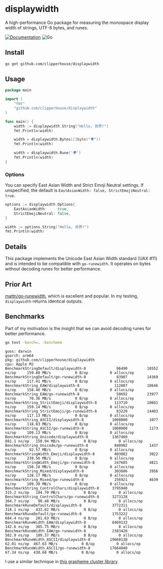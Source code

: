 # displaywidth

A high-performance Go package for measuring the monospace display width of strings, UTF-8 bytes, and runes.

[![Documentation](https://pkg.go.dev/badge/github.com/clipperhouse/displaywidth.svg)](https://pkg.go.dev/github.com/clipperhouse/displaywidth)
![Go](https://github.com/clipperhouse/displaywidth/actions/workflows/gotest.yml/badge.svg)

## Install
```bash
go get github.com/clipperhouse/displaywidth
```

## Usage

```go
package main

import (
    "fmt"
    "github.com/clipperhouse/displaywidth"
)

func main() {
    width := displaywidth.String("Hello, 世界!")
    fmt.Println(width)

    width = displaywidth.Bytes([]byte("🌍"))
    fmt.Println(width)

    width = displaywidth.Rune('🌍')
    fmt.Println(width)
}
```

### Options

You can specify East Asian Width and Strict Emoji Neutral settings. If
unspecified, the default is `EastAsianWidth: false, StrictEmojiNeutral: true`.

```go
options := displaywidth.Options{
    EastAsianWidth:     true,
    StrictEmojiNeutral: false,
}

width := options.String("Hello, 世界!")
fmt.Println(width)
```

## Details

This package implements the Unicode East Asian Width standard (UAX #11) and is
intended to be compatible with `go-runewidth`. It operates on bytes without
decoding runes for better performance.

## Prior Art

[mattn/go-runewidth](https://github.com/mattn/go-runewidth), which is excellent and popular.
In my testing, `displaywidth` returns identical outputs.

## Benchmarks

Part of my motivation is the insight that we can avoid decoding runes for better performance.

```bash
go test -bench=. -benchmem
```

```
goos: darwin
goarch: arm64
pkg: github.com/clipperhouse/displaywidth
cpu: Apple M2
BenchmarkStringDefault/displaywidth-8         	   96490	     10552 ns/op	 159.88 MB/s	       0 B/op	       0 allocs/op
BenchmarkStringDefault/go-runewidth-8         	   83907	     14369 ns/op	 117.41 MB/s	       0 B/op	       0 allocs/op
BenchmarkString_EAW/displaywidth-8            	  112807	     10646 ns/op	 158.46 MB/s	       0 B/op	       0 allocs/op
BenchmarkString_EAW/go-runewidth-8            	   50692	     23977 ns/op	  70.36 MB/s	       0 B/op	       0 allocs/op
BenchmarkString_StrictEmoji/displaywidth-8    	  113710	     10601 ns/op	 159.14 MB/s	       0 B/op	       0 allocs/op
BenchmarkString_StrictEmoji/go-runewidth-8    	   83220	     14403 ns/op	 117.13 MB/s	       0 B/op	       0 allocs/op
BenchmarkString_ASCII/displaywidth-8          	 1000000	      1077 ns/op	 118.83 MB/s	       0 B/op	       0 allocs/op
BenchmarkString_ASCII/go-runewidth-8          	 1000000	      1173 ns/op	 109.13 MB/s	       0 B/op	       0 allocs/op
BenchmarkString_Unicode/displaywidth-8        	 1367460	       881.1 ns/op	 150.94 MB/s	       0 B/op	       0 allocs/op
BenchmarkString_Unicode/go-runewidth-8        	  840982	      1437 ns/op	  92.57 MB/s	       0 B/op	       0 allocs/op
BenchmarkStringWidth_Emoji/displaywidth-8     	  403082	      3022 ns/op	 239.56 MB/s	       0 B/op	       0 allocs/op
BenchmarkStringWidth_Emoji/go-runewidth-8     	  247605	      4821 ns/op	 150.18 MB/s	       0 B/op	       0 allocs/op
BenchmarkString_Mixed/displaywidth-8          	  303606	      3956 ns/op	 128.17 MB/s	       0 B/op	       0 allocs/op
BenchmarkString_Mixed/go-runewidth-8          	  256921	      4639 ns/op	 109.30 MB/s	       0 B/op	       0 allocs/op
BenchmarkString_ControlChars/displaywidth-8   	 3795948	       315.2 ns/op	 104.70 MB/s	       0 B/op	       0 allocs/op
BenchmarkString_ControlChars/go-runewidth-8   	 3273128	       364.7 ns/op	  90.48 MB/s	       0 B/op	       0 allocs/op
BenchmarkRuneDefault/displaywidth-8           	 3772311	       318.1 ns/op	 433.82 MB/s	       0 B/op	       0 allocs/op
BenchmarkRuneDefault/go-runewidth-8           	 1753222	       684.4 ns/op	 201.63 MB/s	       0 B/op	       0 allocs/op
BenchmarkRuneWidth_EAW/displaywidth-8         	 8469133	       142.6 ns/op	 385.75 MB/s	       0 B/op	       0 allocs/op
BenchmarkRuneWidth_EAW/go-runewidth-8         	 2383420	       502.9 ns/op	 109.37 MB/s	       0 B/op	       0 allocs/op
BenchmarkRuneWidth_ASCII/displaywidth-8       	19660138	        62.01 ns/op	 467.63 MB/s	       0 B/op	       0 allocs/op
BenchmarkRuneWidth_ASCII/go-runewidth-8       	17664040	        67.34 ns/op	 430.68 MB/s	       0 B/op	       0 allocs/op
```

I use a similar technique in [this grapheme cluster library](https://github.com/clipperhouse/uax29).

